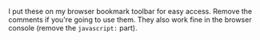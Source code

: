 I put these on my browser bookmark toolbar for easy access. Remove the
comments if you're going to use them. They also work fine in the browser
console (remove the `javascript:` part).
